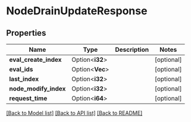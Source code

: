 # NodeDrainUpdateResponse

## Properties

Name | Type | Description | Notes
------------ | ------------- | ------------- | -------------
**eval_create_index** | Option<**i32**> |  | [optional]
**eval_ids** | Option<**Vec<String>**> |  | [optional]
**last_index** | Option<**i32**> |  | [optional]
**node_modify_index** | Option<**i32**> |  | [optional]
**request_time** | Option<**i64**> |  | [optional]

[[Back to Model list]](../README.md#documentation-for-models) [[Back to API list]](../README.md#documentation-for-api-endpoints) [[Back to README]](../README.md)


